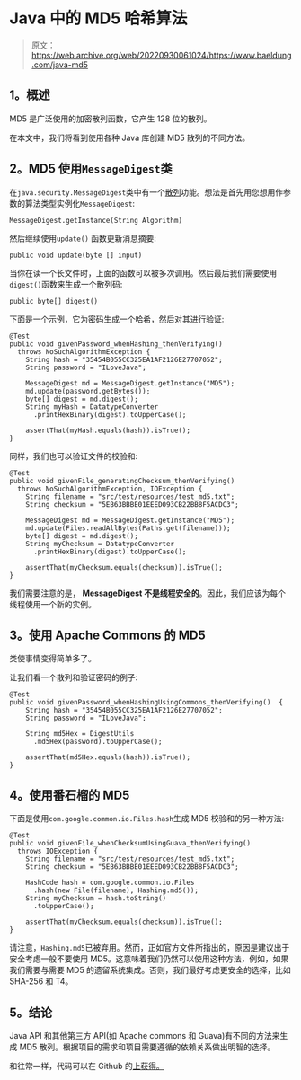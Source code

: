 # Java 中的 MD5 哈希算法

> 原文：<https://web.archive.org/web/20220930061024/https://www.baeldung.com/java-md5>

## 1。概述

MD5 是广泛使用的加密散列函数，它产生 128 位的散列。

在本文中，我们将看到使用各种 Java 库创建 MD5 散列的不同方法。

## 2。MD5 使用`MessageDigest`类

在`java.security.MessageDigest`类中有一个[散列](/web/20221010092922/https://www.baeldung.com/cs/hashing)功能。想法是首先用您想用作参数的算法类型实例化`MessageDigest`:

```
MessageDigest.getInstance(String Algorithm)
```

然后继续使用`update()` 函数更新消息摘要:

```
public void update(byte [] input)
```

当你在读一个长文件时，上面的函数可以被多次调用。然后最后我们需要使用`digest()`函数来生成一个散列码:

```
public byte[] digest()
```

下面是一个示例，它为密码生成一个哈希，然后对其进行验证:

```
@Test
public void givenPassword_whenHashing_thenVerifying() 
  throws NoSuchAlgorithmException {
    String hash = "35454B055CC325EA1AF2126E27707052";
    String password = "ILoveJava";

    MessageDigest md = MessageDigest.getInstance("MD5");
    md.update(password.getBytes());
    byte[] digest = md.digest();
    String myHash = DatatypeConverter
      .printHexBinary(digest).toUpperCase();

    assertThat(myHash.equals(hash)).isTrue();
}
```

同样，我们也可以验证文件的校验和:

```
@Test
public void givenFile_generatingChecksum_thenVerifying() 
  throws NoSuchAlgorithmException, IOException {
    String filename = "src/test/resources/test_md5.txt";
    String checksum = "5EB63BBBE01EEED093CB22BB8F5ACDC3";

    MessageDigest md = MessageDigest.getInstance("MD5");
    md.update(Files.readAllBytes(Paths.get(filename)));
    byte[] digest = md.digest();
    String myChecksum = DatatypeConverter
      .printHexBinary(digest).toUpperCase();

    assertThat(myChecksum.equals(checksum)).isTrue();
}
```

我们需要注意的是， **MessageDigest 不是线程安全的**。因此，我们应该为每个线程使用一个新的实例。

## 3。使用 Apache Commons 的 MD5

类使事情变得简单多了。

让我们看一个散列和验证密码的例子:

```
@Test
public void givenPassword_whenHashingUsingCommons_thenVerifying()  {
    String hash = "35454B055CC325EA1AF2126E27707052";
    String password = "ILoveJava";

    String md5Hex = DigestUtils
      .md5Hex(password).toUpperCase();

    assertThat(md5Hex.equals(hash)).isTrue();
}
```

## 4。使用番石榴的 MD5

下面是使用`com.google.common.io.Files.hash`生成 MD5 校验和的另一种方法:

```
@Test
public void givenFile_whenChecksumUsingGuava_thenVerifying() 
  throws IOException {
    String filename = "src/test/resources/test_md5.txt";
    String checksum = "5EB63BBBE01EEED093CB22BB8F5ACDC3";

    HashCode hash = com.google.common.io.Files
      .hash(new File(filename), Hashing.md5());
    String myChecksum = hash.toString()
      .toUpperCase();

    assertThat(myChecksum.equals(checksum)).isTrue();
}
```

请注意，`Hashing.md5`已被弃用。然而，正如官方文件所指出的，原因是建议出于安全考虑一般不要使用 MD5。这意味着我们仍然可以使用这种方法，例如，如果我们需要与需要 MD5 的遗留系统集成。否则，我们最好考虑更安全的选择，比如 SHA-256 和 T4。

## 5。结论

Java API 和其他第三方 API(如 Apache commons 和 Guava)有不同的方法来生成 MD5 散列。根据项目的需求和项目需要遵循的依赖关系做出明智的选择。

和往常一样，代码可以在 Github 的[上获得。](https://web.archive.org/web/20221010092922/https://github.com/eugenp/tutorials/tree/master/core-java-modules/core-java-security-2)